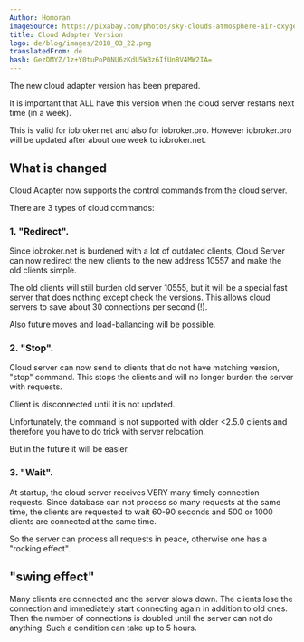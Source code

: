 ```yaml
---
Author: Homoran
imageSource: https://pixabay.com/photos/sky-clouds-atmosphere-air-oxygen-1441936/
title: Cloud Adapter Version
logo: de/blog/images/2018_03_22.png
translatedFrom: de
hash: GezDMYZ/1z+Y0tuPoP0NU6zKdU5W3z6IfUn8V4MW2IA=
---
```

The new cloud adapter version has been prepared.
<!-- SOURCE: 877194 Es wurde die neue Cloud-Adapter-Version vorbereitet. -->

It is important that ALL have this version when the cloud server restarts next time (in a week).
<!-- SOURCE: 830292 Es ist wichtig, dass ALLE diese Version haben, wenn der Cloud-Server nächtes mal neu gestartet wird (in einer Woche). -->

This is valid for iobroker.net and also for iobroker.pro. However iobroker.pro will be updated after about one week to iobroker.net.
<!-- SOURCE: 132711 Das ist gültig für iobroker.net und auch für iobroker.pro. Allerdings iobroker.pro wird nach ca. einer Woche nach iobroker.net upgedatet sein. -->

## What is changed
<!-- SOURCE: 163484 ## Was ist geändert -->
Cloud Adapter now supports the control commands from the cloud server.
<!-- SOURCE: 322795 Cloud-Adapter unterstützt jetzt die Steuerungsbefehle vom Cloud-Server. -->

There are 3 types of cloud commands:
<!-- SOURCE: 700672 Es gibt 3 Arten von Cloud-Befehlen: -->

### 1. "Redirect".
<!-- SOURCE: 914365 ### 1. "Redirect". -->
Since iobroker.net is burdened with a lot of outdated clients, Cloud Server can now redirect the new clients to the new address 10557 and make the old clients simple.
<!-- SOURCE: 70312 Da iobroker.net mit sehr vielen veralteten Clients belastet ist, kann jetzt Cloud-Server die neue Clients auf die neue Adresse 10557 umleiten und die alte Clients einfach zu machen. -->

The old clients will still burden old server 10555, but it will be a special fast server that does nothing except check the versions. This allows cloud servers to save about 30 connections per second (!).
<!-- SOURCE: 537155 Die alten Clients werden alten Server 10555 immer noch belasten, aber es wird ein spezieller schneller Server sein, der nichts macht, ausser die Versionen prüfen. Damit kann Cloud-Server ungefähr 30 Connections pro Sekunde (!) sparen. -->

Also future moves and load-ballancing will be possible.
<!-- SOURCE: 726863 Auch zukünftige Umzuge und Load-Ballancing wird damit möglich sein. -->

### 2. "Stop".
<!-- SOURCE: 225461 ### 2. "Stop". -->
Cloud server can now send to clients that do not have matching version, "stop" command. This stops the clients and will no longer burden the server with requests.
<!-- SOURCE: 112607 Cloud-Server kann jetzt zu Clients, die nicht passende Version haben, "stop"-Befehl senden. Damit werden die Clients angehalten und werden den Server mit Anfragen nicht mehr belasten. -->

Client is disconnected until it is not updated.
<!-- SOURCE: 333148 Client wird so lange disconnected, bis der nicht upgedated wird. -->

Unfortunately, the command is not supported with older <2.5.0 clients and therefore you have to do trick with server relocation.
<!-- SOURCE: 101539 Leider ist noch das Befehl mit älteren < 2.5.0 Clients nicht unterstützt und deswegen muss man Trick mit Serverumzug machen. -->

But in the future it will be easier.
<!-- SOURCE: 439555 Aber in der Zukunft wird dann es einfacher. -->

### 3. "Wait".
<!-- SOURCE: 217781 ### 3. "Wait". -->
At startup, the cloud server receives VERY many timely connection requests. Since database can not process so many requests at the same time, the clients are requested to wait 60-90 seconds and 500 or 1000 clients are connected at the same time.
<!-- SOURCE: 973913 Beim Start bekommt der Cloud-Server SEHR viele gleizeitige Verbindungsanfragen. Da Datenbank nicht so viele Anfragen gleichzeitig verarbeiten kann werden die Clients gebeten 60-90 Sekunden zu warten und es wird 500 oder 1000 Clients gleichzeitig angebunden. -->

So the server can process all requests in peace, otherwise one has a "rocking effect".
<!-- SOURCE: 831482 So kann der Server in Ruhe alle Anfragen verarbeiten, sonst hat man ein "Schaukel-Effekt". -->

## "swing effect"
<!-- SOURCE: 339790 ## "Schaukel-Effekt" -->
Many clients are connected and the server slows down. The clients lose the connection and immediately start connecting again in addition to old ones. Then the number of connections is doubled until the server can not do anything. Such a condition can take up to 5 hours.
<!-- SOURCE: 213097 Es werden viele Clients angebunden und der Server wird langsammer. Die Clients verliehren die Verbindung und fangen sofort wieder eine Verbindung aufzubauen zusätzlich zu alten. Dann Verdoppelt sich die Anzahl von Verbindungen bis der Server gar nichts machen kann. So ein Zustand kann bis zu 5 Stunden dauern. -->

